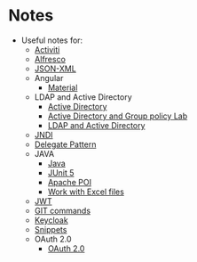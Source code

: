 # Notes

* Useful notes for:
  * [Activiti](https://github.com/VladAngelov/Notes/blob/main/alfresco-and-activiti/activiti.md)
  * [Alfresco](https://github.com/VladAngelov/Notes/blob/main/alfresco-and-activiti/alfresco.md)
  * [JSON-XML](https://github.com/VladAngelov/Notes/blob/main/json-xml.md)
  * Angular
    * [Material](https://github.com/VladAngelov/Notes/blob/main/angular/angular-material.md)
  * LDAP and Active Directory
    * [Active Directory](https://github.com/VladAngelov/Notes/blob/main/ldap-and-active-directory/active-directory.md)
    * [Active Directory and Group policy Lab](https://github.com/VladAngelov/Notes/blob/main/ldap-and-active-directory/activie-directory-and-group-policy-lab.md)
    * [LDAP and Active Directory](https://github.com/VladAngelov/Notes/blob/main/ldap-and-active-directory/ldap-and-active-directory.md)
  * [JNDI](https://github.com/VladAngelov/Notes/blob/main/ldap-and-active-directory/jndi.md)
  * [Delegate Pattern](https://github.com/VladAngelov/Notes/blob/main/delegate-pattern.md)
  * JAVA
    * [Java](https://github.com/VladAngelov/Notes/blob/main/java/java.md)
    * [JUnit 5](https://github.com/VladAngelov/Notes/blob/main/java/JUnit.md)
    * [Apache POI](https://github.com/VladAngelov/Notes/blob/main/java/poi.md)
    * [Work with Excel files](https://github.com/VladAngelov/Notes/blob/main/java/work-with-excel-files.md)
  * [JWT](https://github.com/VladAngelov/Notes/blob/main/jwt.md)
  * [GIT commands](https://github.com/VladAngelov/Notes/blob/main/git-commands.md)
  * [Keycloak](https://github.com/VladAngelov/Notes/blob/main/keycloak.md)
  * [Snippets](https://github.com/VladAngelov/Notes/blob/main/snippets.md)
  * OAuth 2.0
    * [OAuth 2.0](https://github.com/VladAngelov/Notes/blob/main/oauth-2/oauth-course-notes.md)
 
